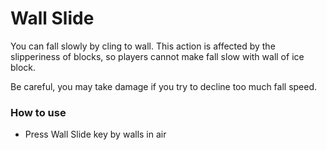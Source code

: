 # Wall Slide

You can fall slowly by cling to wall. This action is affected by the slipperiness of blocks, so players cannot make fall
slow with wall of ice block.

Be careful, you may take damage if you try to decline too much fall speed.

### How to use

- Press Wall Slide key by walls in air
